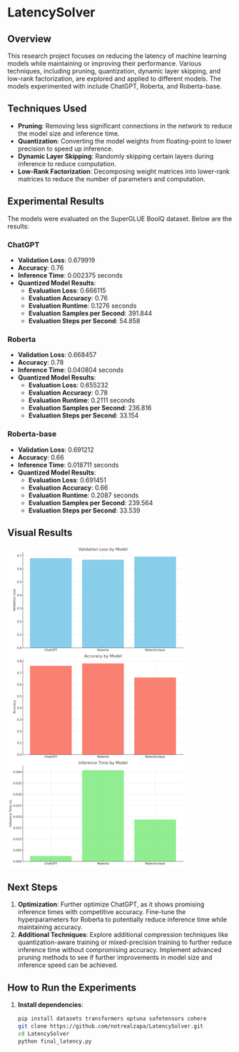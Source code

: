 # LatencySolver

## Overview
This research project focuses on reducing the latency of machine learning models while maintaining or improving their performance. Various techniques, including pruning, quantization, dynamic layer skipping, and low-rank factorization, are explored and applied to different models. The models experimented with include ChatGPT, Roberta, and Roberta-base.

## Techniques Used
- **Pruning**: Removing less significant connections in the network to reduce the model size and inference time.
- **Quantization**: Converting the model weights from floating-point to lower precision to speed up inference.
- **Dynamic Layer Skipping**: Randomly skipping certain layers during inference to reduce computation.
- **Low-Rank Factorization**: Decomposing weight matrices into lower-rank matrices to reduce the number of parameters and computation.

## Experimental Results
The models were evaluated on the SuperGLUE BoolQ dataset. Below are the results:

### ChatGPT
- **Validation Loss**: 0.679919
- **Accuracy**: 0.76
- **Inference Time**: 0.002375 seconds
- **Quantized Model Results**: 
  - **Evaluation Loss**: 0.666115
  - **Evaluation Accuracy**: 0.76
  - **Evaluation Runtime**: 0.1276 seconds
  - **Evaluation Samples per Second**: 391.844
  - **Evaluation Steps per Second**: 54.858

### Roberta
- **Validation Loss**: 0.668457
- **Accuracy**: 0.78
- **Inference Time**: 0.040804 seconds
- **Quantized Model Results**: 
  - **Evaluation Loss**: 0.655232
  - **Evaluation Accuracy**: 0.78
  - **Evaluation Runtime**: 0.2111 seconds
  - **Evaluation Samples per Second**: 236.816
  - **Evaluation Steps per Second**: 33.154

### Roberta-base
- **Validation Loss**: 0.691212
- **Accuracy**: 0.66
- **Inference Time**: 0.018711 seconds
- **Quantized Model Results**: 
  - **Evaluation Loss**: 0.691451
  - **Evaluation Accuracy**: 0.66
  - **Evaluation Runtime**: 0.2087 seconds
  - **Evaluation Samples per Second**: 239.564
  - **Evaluation Steps per Second**: 33.539

## Visual Results
![Results Comparison](output_720.png)

## Next Steps
1. **Optimization**: Further optimize ChatGPT, as it shows promising inference times with competitive accuracy. Fine-tune the hyperparameters for Roberta to potentially reduce inference time while maintaining accuracy.
2. **Additional Techniques**: Explore additional compression techniques like quantization-aware training or mixed-precision training to further reduce inference time without compromising accuracy. Implement advanced pruning methods to see if further improvements in model size and inference speed can be achieved.

## How to Run the Experiments
1. **Install dependencies**:
   ```bash
   pip install datasets transformers optuna safetensors cohere
   git clone https://github.com/notrealzapa/LatencySolver.git
   cd LatencySolver
   python final_latency.py


